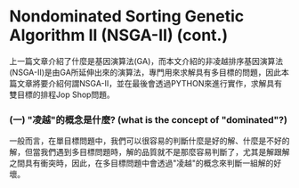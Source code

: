 # Nondominated Sorting Genetic Algorithm II (NSGA-II) (cont.)


上一篇文章介紹了什麼是基因演算法(GA)，而本文介紹的非凌越排序基因演算法(NSGA-II)是由GA所延伸出來的演算法，專門用來求解具有多目標的問題，因此本篇文章將要介紹何謂NSGA-II，並在最後會透過PYTHON來進行實作，求解具有雙目標的排程Jop Shop問題。

### (一) "凌越"的概念是什麼? (what is the concept of "dominated"?)
一般而言，在單目標問題中，我們可以很容易的判斷什麼是好的解、什麼是不好的解，但當我們遇到多目標問題時，解的品質就不是那麼容易判斷了，尤其是解跟解之間具有衝突時，因此，在多目標問題中會透過"凌越"的概念來判斷一組解的好壞。




